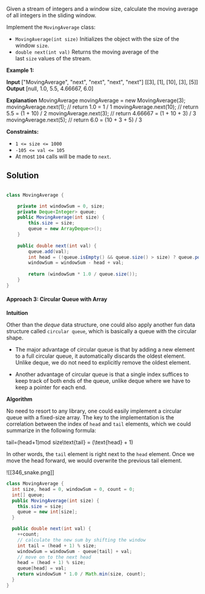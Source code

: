 Given a stream of integers and a window size, calculate the moving average of all integers in the sliding window.

Implement the `MovingAverage` class:

- `MovingAverage(int size)` Initializes the object with the size of the window `size`.
- `double next(int val)` Returns the moving average of the last `size` values of the stream.

**Example 1:**

**Input**
["MovingAverage", "next", "next", "next", "next"]
[[3], [1], [10], [3], [5]]
**Output**
[null, 1.0, 5.5, 4.66667, 6.0]

**Explanation**
MovingAverage movingAverage = new MovingAverage(3);
movingAverage.next(1); // return 1.0 = 1 / 1
movingAverage.next(10); // return 5.5 = (1 + 10) / 2
movingAverage.next(3); // return 4.66667 = (1 + 10 + 3) / 3
movingAverage.next(5); // return 6.0 = (10 + 3 + 5) / 3

**Constraints:**

- `1 <= size <= 1000`
- `-105 <= val <= 105`
- At most `104` calls will be made to `next`.

## Solution

```java

class MovingAverage {

    private int windowSum = 0, size;
    private Deque<Integer> queue;
    public MovingAverage(int size) {
        this.size = size;
        queue = new ArrayDeque<>();
    }
    
    public double next(int val) {
        queue.add(val);
        int head = (!queue.isEmpty() && queue.size() > size) ? queue.poll() : 0;
        windowSum = windowSum - head + val;
        
        return (windowSum * 1.0 / queue.size());
    }
}

```


#### Approach 3: Circular Queue with Array

**Intuition**

Other than the _deque_ data structure, one could also apply another fun data structure called `circular queue`, which is basically a queue with the circular shape.

- The major advantage of circular queue is that by adding a new element to a full circular queue, it automatically discards the oldest element. Unlike deque, we do not need to explicitly remove the oldest element.  
    
- Another advantage of circular queue is that a single index suffices to keep track of both ends of the queue, unlike deque where we have to keep a pointer for each end.

**Algorithm**

No need to resort to any library, one could easily implement a circular queue with a fixed-size array. The key to the implementation is the correlation between the index of `head` and `tail` elements, which we could summarize in the following formula:

tail=(head+1)mod  size\text{tail} = (\text{head} + 1) 

In other words, the `tail` element is right next to the `head` element. Once we move the head forward, we would overwrite the previous tail element.

![[346_snake.png]]


```java
class MovingAverage {
  int size, head = 0, windowSum = 0, count = 0;
  int[] queue;
  public MovingAverage(int size) {
    this.size = size;
    queue = new int[size];
  }

  public double next(int val) {
    ++count;
    // calculate the new sum by shifting the window
    int tail = (head + 1) % size;
    windowSum = windowSum - queue[tail] + val;
    // move on to the next head
    head = (head + 1) % size;
    queue[head] = val;
    return windowSum * 1.0 / Math.min(size, count);
  }
}
```